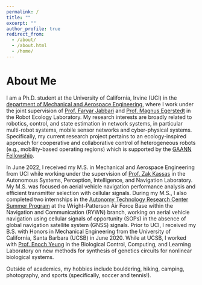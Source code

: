 ```yaml
---
permalink: /
title: ""
excerpt: ""
author_profile: true
redirect_from: 
  - /about/
  - /about.html
  - /home/
---
```


# About Me
I am a Ph.D. student at the University of California, Irvine (UCI) in the [department of Mechanical and Aerospace Engineering](https://engineering.uci.edu/dept/mae), where I work under the joint supervision of [Prof. Faryar Jabbari](https://engineering.uci.edu/users/faryar-jabbari) and [Prof. Magnus Egerstedt](https://engineering.uci.edu/users/magnus-egerstedt) in the Robot Ecology Laboratory. My research interests are broadly related to robotics, control, and state estimation in network systems, in particular multi-robot systems, mobile sensor networks and cyber-physical systems. Specifically, my current research project pertains to an ecology-inspired approach for cooperative and collaborative control of heterogeneous robots (e.g., mobility-based operating regions) which is supported by the [GAANN Fellowship](https://www2.ed.gov/programs/gaann/index.html).

In June 2022, I received my M.S. in Mechanical and Aerospace Engineering from UCI while working under the supervision of [Prof. Zak Kassas](https://engineering.osu.edu/people/kassas.2) in the Autonomous Systems, Perception, Intelligence, and Navigation Laboratory. My M.S. was focused on aerial vehicle navigation performance analysis and efficient transmitter selection with cellular signals. During my M.S., I also completed two internships in the [Autonomy Technology Research Center Summer Program](https://udayton.edu/engineering/departments/electrical_and_computer/faculty_activities/atr-center-summer-program/index.php) at the Wright-Patterson Air Force Base within the Navigation and Communication (RYWN) branch, working on aerial vehicle navigation using cellular signals of opportunity (SOPs) in the absence of global navigation satellite system (GNSS) signals. Prior to UCI, I received my B.S. with Honors in Mechanical Engineering from the University of California, Santa Barbara (UCSB) in June 2020. While at UCSB, I worked with [Prof. Enoch Yeung](https://engineering.ucsb.edu/people/enoch-yeung) in the Biological Control, Computing, and Learning Laboratory on new methods for synthesis of genetics circuits for nonlinear biological systems.

Outside of academics, my hobbies include bouldering, hiking, camping, photography, and sports (specifically, soccer and tennis!).
